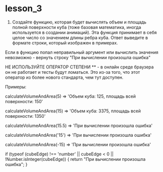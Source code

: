 # lesson_3


1) Создайте функцию, которая будет вычислять объем и площадь полной поверхности куба (тоже базовая математика, иногда используется в создании анимаций). Эта функция принимает в себя целое число со значением длины ребра куба. Ответ выведите в формате строки, который изображен в примерах.

Если в функцию попал неправильный аргумент или вычислить значения невозможно - вернуть строку "При вычислении произошла ошибка"

НЕ ИСПОЛЬЗУЙТЕ ОПЕРАТОР СТЕПЕНИ ** - в онлайн среде браузера он не работает и тесты будут ломаться. Это из-за того, что этот оператор из более нового стандарта, чем тут доступен.

Примеры:

calculateVolumeAndArea(5)  => 'Объем куба: 125, площадь всей поверхности: 150'

calculateVolumeAndArea(15)  => 'Объем куба: 3375, площадь всей поверхности: 1350'

calculateVolumeAndArea(15.5)  => 'При вычислении произошла ошибка'

calculateVolumeAndArea('15')  => 'При вычислении произошла ошибка'

calculateVolumeAndArea(-15)  => 'При вычислении произошла ошибка'


if (typeof (cubeEdge) !== 'number' || cubeEdge < 0 || !Number.isInteger(cubeEdge)) {
        return "При вычислении произошла ошибка";
    }